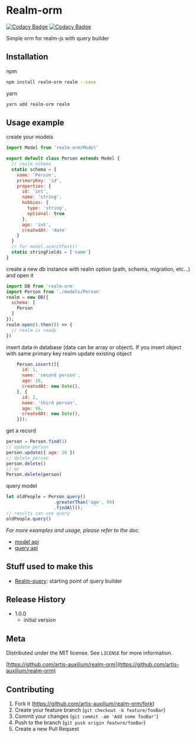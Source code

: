 # Realm-orm
[![Codacy Badge](https://api.codacy.com/project/badge/Coverage/69aefef70f5c41a79b61845bb38ea0c9)](https://www.codacy.com/app/icfr-eirl/realm-orm?utm_source=github.com&amp;utm_medium=referral&amp;utm_content=artis-auxilium/realm-orm&amp;utm_campaign=Badge_Coverage)
[![Codacy Badge](https://api.codacy.com/project/badge/Grade/69aefef70f5c41a79b61845bb38ea0c9)](https://www.codacy.com/app/icfr-eirl/realm-orm?utm_source=github.com&amp;utm_medium=referral&amp;utm_content=artis-auxilium/realm-orm&amp;utm_campaign=Badge_Grade)

Simple orm for realm-js with query builder

## Installation

npm

```sh
npm install realm-orm realm --save
```

yarn

```sh
yarn add realm-orm realm
```

## Usage example

create your models

```js
import Model from 'realm-orm/Model'

export default class Person extends Model {
  // realm schema
  static schema = {
    name: 'Person',
    primaryKey: 'id',
    properties: {
      id: 'int',
      name: 'string',
      hobbies: {
        type: 'string',
        optional: true
      },
      age: 'int',
      createdAt: 'date'
    }
  }
  // for model.searchText()
  static stringFields = ['name']
}
```

create a new db instance with realm option
(path, schema, migration, etc...) and open it

```js
import DB from 'realm-orm'
import Person from './models/Person'
realm = new DB({
  schema: [
    Person
  ]
});
realm.open().then(() => {
  // realm is ready
})
```

insert data in database (data can be array or object).
If you insert object with same primary key realm
update existing object

```js
    Person.insert([{
      id: 1,
      name: 'second person',
      age: 16,
      createdAt: new Date(),
    }, {
      id: 2,
      name: 'third person',
      age: 96,
      createdAt: new Date(),
    }]);

```

get a record

```js
person = Person.find(1)
// update person
person.update({ age: 10 })
// delete person
person.delete()
// or
Person.delete(person)
```

query model

```js
let oldPeople = Person.query()
                  .greaterThan('age', 90)
                  .findAll();
// results can use query
oldPeople.query()
```

_For more examples and usage, please refer to the doc._

* [model api](./docs/model.md)
* [query api](./docs/query.md)

## Stuff used to make this

* [Realm-query](https://github.com/mrphu3074/realm-query): starting point of query builder

## Release History

* 1.0.0
  * initial version

## Meta

Distributed under the MIT license. See ``LICENSE`` for more information.

[https://github.com/artis-auxilium/realm-orm](https://github.com/artis-auxilium/realm-orm)

## Contributing

  1. Fork it (<https://github.com/artis-auxilium/realm-orm/fork>)
  2. Create your feature branch (`git checkout -b feature/fooBar`)
  3. Commit your changes (`git commit -am 'Add some fooBar'`)
  4. Push to the branch (`git push origin feature/fooBar`)
  5. Create a new Pull Request
